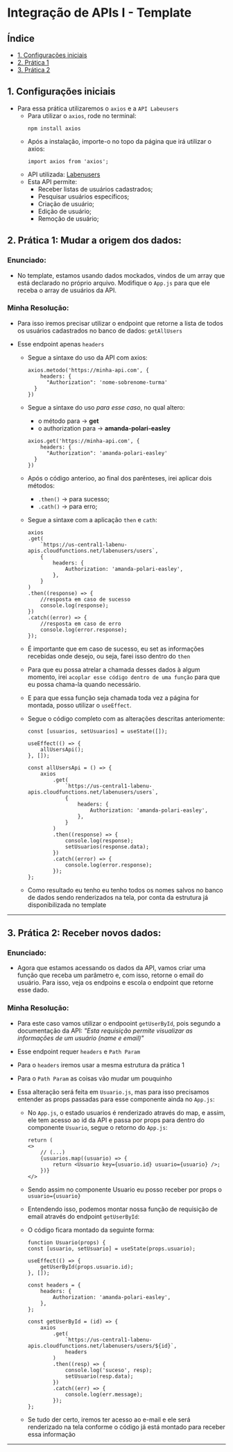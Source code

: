 # Integração de APIs I - Template

## Índice

-   [1. Configurações iniciais](#1-configurações-iniciais)
-   [2. Prática 1](#2-prática-1-mudar-a-origem-dos-dados)
-   [3. Prática 2](#3-prática-2-receber-novos-dados)

## 1. Configurações iniciais

-   Para essa prática utilizaremos o `axios` e a `API Labeusers`
    -   Para utilizar o `axios`, rode no terminal:
        ```
        npm install axios
        ```
    -   Após a instalação, importe-o no topo da página que irá utilizar o axios:
        ```
        import axios from 'axios';
        ```
    -   API utilizada: [Labenusers](https://documenter.getpostman.com/view/7549981/SzfCT5G2#intro)
    -   Esta API permite:
        -   Receber listas de usuários cadastrados;
        -   Pesquisar usuários específicos;
        -   Criação de usuário;
        -   Edição de usuário;
        -   Remoção de usuário;

## 2. Prática 1: Mudar a origem dos dados:

### Enunciado:

-   No template, estamos usando dados mockados, vindos de um array que está declarado no próprio arquivo. Modifique o `App.js` para que ele receba o array de usuários da API.

### Minha Resolução:

-   Para isso iremos precisar utilizar o endpoint que retorne a lista de todos os usuários cadastrados no banco de dados: `getAllUsers`

-   Esse endpoint apenas `headers`

    -   Segue a sintaxe do uso da API com axios:
        ```
        axios.metodo('https://minha-api.com', {
            headers: {
              "Authorization": 'nome-sobrenome-turma'
          }
        })
        ```
    -   Segue a sintaxe do uso _para esse caso_, no qual altero:
        -   o método para -> **get**
        -   o authorization para -> **amanda-polari-easley**
        ```
        axios.get('https://minha-api.com', {
            headers: {
              "Authorization": 'amanda-polari-easley'
          }
        })
        ```
    -   Após o código anterioo, ao final dos parênteses, irei aplicar dois métodos:
        -   `.then()` -> para sucesso;
        -   `.cath()` -> para erro;
    -   Segue a sintaxe com a aplicação `then` e `cath`:
        ```
        axios
        .get(
            `https://us-central1-labenu-apis.cloudfunctions.net/labenusers/users`,
            {
                headers: {
                    Authorization: 'amanda-polari-easley',
                },
            }
        )
        .then((response) => {
            //resposta em caso de sucesso
            console.log(response);
        })
        .catch((error) => {
            //resposta em caso de erro
            console.log(error.response);
        });
        ```
    -   É importante que em caso de sucesso, eu set as informações recebidas onde desejo, ou seja, farei isso dentro do `then`
    -   Para que eu possa atrelar a chamada desses dados à algum momento, irei `acoplar esse código dentro de uma função` para que eu possa chama-la quando necessário.
    -   E para que essa função seja chamada toda vez a página for montada, posso utilizar o `useEffect`.
    -   Segue o código completo com as alterações descritas anteriomente:

        ```
        const [usuarios, setUsuarios] = useState([]);

        useEffect(() => {
            allUsersApi();
        }, []);

        const allUsersApi = () => {
            axios
                .get(
                    `https://us-central1-labenu-apis.cloudfunctions.net/labenusers/users`,
                    {
                        headers: {
                            Authorization: 'amanda-polari-easley',
                        },
                    }
                )
                .then((response) => {
                    console.log(response);
                    setUsuarios(response.data);
                })
                .catch((error) => {
                    console.log(error.response);
                });
        };
        ```

    -   Como resultado eu tenho eu tenho todos os nomes salvos no banco de dados sendo renderizados na tela, por conta da estrutura já disponibilizada no template

---

## 3. Prática 2: Receber novos dados:

### Enunciado:

-   Agora que estamos acessando os dados da API, vamos criar uma função que receba um parâmetro e, com isso, retorne o email do usuário. Para isso, veja os endpoins e escola o endpoint que retorne esse dado.

### Minha Resolução:

-   Para este caso vamos utilizar o endpooint `getUserById`, pois segundo a documentação da API: _"Esta requisição permite visualizar as informações de um usuário (name e email)"_

-   Esse endpoint requer `headers` e `Path Param`

-   Para o `headers` iremos usar a mesma estrutura da prática 1

-   Para o `Path Param` as coisas vão mudar um pouquinho

-   Essa alteração será feita em `Usuario.js`, mas para isso precisamos entender as props passadas para esse componente ainda no `App.js`:

    -   No `App.js`, o estado usuarios é renderizado através do map, e assim, ele tem acesso ao id da API e passa por props para dentro do componente `Usuario`, segue o retorno do `App.js`:
        ```
        return (
        <>
            // (...)
            {usuarios.map((usuario) => {
                return <Usuario key={usuario.id} usuario={usuario} />;
            })}
        </>
        ```
    -   Sendo assim no componente Usuario eu posso receber por props o `usuario={usuario}`

    -   Entendendo isso, podemos montar nossa função de requisição de email através do endpoint `getUserById`:

    -   O código ficara montado da seguinte forma:

        ```
        function Usuario(props) {
        const [usuario, setUsuario] = useState(props.usuario);

        useEffect(() => {
            getUserById(props.usuario.id);
        }, []);

        const headers = {
            headers: {
                Authorization: 'amanda-polari-easley',
            },
        };

        const getUserById = (id) => {
            axios
                .get(
                    `https://us-central1-labenu-apis.cloudfunctions.net/labenusers/users/${id}`,
                    headers
                )
                .then((resp) => {
                    console.log('suceso', resp);
                    setUsuario(resp.data);
                })
                .catch((err) => {
                    console.log(err.message);
                });
        };
        ```

    -   Se tudo der certo, iremos ter acesso ao e-mail e ele será renderizado na tela conforme o código já está montado para receber essa informação

---

